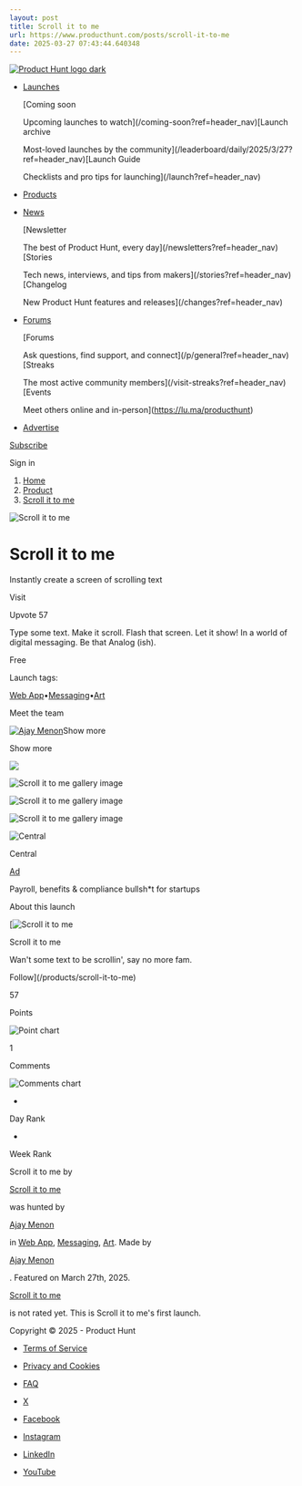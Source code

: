 ```yaml
---
layout: post
title: Scroll it to me
url: https://www.producthunt.com/posts/scroll-it-to-me
date: 2025-03-27 07:43:44.640348
---
```

[![Product Hunt logo dark](https://ph-static.imgix.net/golden-kitty/2024/PHLogoDark.png?auto=compress&codec=mozjpeg&cs=strip&auto=format&w=40&h=40&fit=max&frame=1)](/)

* [Launches](/leaderboard/daily/2025/3/27?ref=header_nav)

  [Coming soon

  Upcoming launches to watch](/coming-soon?ref=header_nav)[Launch archive

  Most-loved launches by the community](/leaderboard/daily/2025/3/27?ref=header_nav)[Launch Guide

  Checklists and pro tips for launching](/launch?ref=header_nav)
* [Products](/categories?ref=header_nav)
* [News](/newsletters?ref=header_nav)

  [Newsletter

  The best of Product Hunt, every day](/newsletters?ref=header_nav)[Stories

  Tech news, interviews, and tips from makers](/stories?ref=header_nav)[Changelog

  New Product Hunt features and releases](/changes?ref=header_nav)
* [Forums](/p/general?ref=header_nav)

  [Forums

  Ask questions, find support, and connect](/p/general?ref=header_nav)[Streaks

  The most active community members](/visit-streaks?ref=header_nav)[Events

  Meet others online and in-person](https://lu.ma/producthunt)
* [Advertise](/sponsor?ref=header_nav)

[Subscribe](/newsletters?ref=header_nav&campaign=weekly_newsletter&source=header_nav)

Sign in

1. [Home](/)
2. [Product](/products/scroll-it-to-me)
3. [Scroll it to me](/posts/scroll-it-to-me)

![Scroll it to me](https://ph-files.imgix.net/fab50430-bc96-4408-a5a9-68c0f22819bd.png?auto=compress&codec=mozjpeg&cs=strip&auto=format&w=56&h=56&fit=crop&frame=1)

# Scroll it to me

Instantly create a screen of scrolling text

Visit

Upvote 57

Type some text.
Make it scroll.
Flash that screen.
Let it show!
In a world of digital messaging.
Be that Analog (ish).

Free

Launch tags:

[Web App](/topics/web-app)•[Messaging](/topics/messaging)•[Art](/topics/art)

Meet the team

[![Ajay Menon](https://ph-avatars.imgix.net/3515818/c92ff618-f58d-48ba-8890-31a6bb12bef3.png?auto=compress&codec=mozjpeg&cs=strip&auto=format&w=40&h=40&fit=crop&frame=1)](/@ajaymenon0)Show more

Show more

[![](https://ph-files.imgix.net/16629dcf-b3c6-4a2b-aecc-68ef2dda049c.gif?auto=compress&codec=mozjpeg&cs=strip&fm=webp&w=391&h=220&fit=max&frame=1&dpr=2)](https://ph-files.imgix.net/16629dcf-b3c6-4a2b-aecc-68ef2dda049c.gif?fm=mp4&crop=max&w=391&h=220&dpr=2#t=0.001)

![Scroll it to me gallery image](https://ph-files.imgix.net/30c4fbbe-7916-4d65-b2e3-38e41c0416ce.png?auto=compress&codec=mozjpeg&cs=strip&auto=format&w=399&h=220&fit=max&frame=1)

![Scroll it to me gallery image](https://ph-files.imgix.net/f39123d3-1094-40ad-8fce-b847d25f348e.png?auto=compress&codec=mozjpeg&cs=strip&auto=format&w=379&h=220&fit=max&frame=1)

![Scroll it to me gallery image](https://ph-files.imgix.net/9fc9285b-f949-4d7f-bbc4-af295c9e9743.png?auto=compress&codec=mozjpeg&cs=strip&auto=format&w=381&h=220&fit=max&frame=1)

![Central](https://ph-files.imgix.net/20e9f498-6a92-45df-bf42-94329baa5cea.jpeg?auto=compress&codec=mozjpeg&cs=strip&auto=format&w=60&h=60&fit=max&frame=1)

Central

[Ad](/sponsor)

Payroll, benefits & compliance bullsh\*t for startups

About this launch

[![Scroll it to me](https://ph-files.imgix.net/fab50430-bc96-4408-a5a9-68c0f22819bd.png?auto=compress&codec=mozjpeg&cs=strip&auto=format&w=48&h=48&fit=crop&frame=1)

Scroll it to me

Wan't some text to be scrollin', say no more fam.

Follow](/products/scroll-it-to-me)

57

Points

![Point chart](/widgets/embed-image/v1/chart-points.svg?post_id=946336)

1

Comments

![Comments chart](/widgets/embed-image/v1/chart-comments.svg?post_id=946336)

-

Day Rank

-

Week Rank

Scroll it to me by

[Scroll it to me](/products/scroll-it-to-me)

was hunted by

[Ajay Menon](/@ajaymenon0)

in [Web App](/topics/web-app), [Messaging](/topics/messaging), [Art](/topics/art). Made by

[Ajay Menon](/@ajaymenon0)

. Featured on March 27th, 2025.

[Scroll it to me](/products/scroll-it-to-me)

is not rated yet. This is Scroll it to me's first launch.

Copyright © 2025 - Product Hunt

* [Terms of Service](/legal#terms)
* [Privacy and Cookies](/legal#privacy)
* [FAQ](https://help.producthunt.com)

* [X](https://x.com/ProductHunt)
* [Facebook](https://www.facebook.com/producthunt)
* [Instagram](https://www.instagram.com/producthunt)
* [LinkedIn](https://www.linkedin.com/company/producthunt)
* [YouTube](https://www.youtube.com/channel/UCOtU18DT8csQVqHPT1wtYzw)